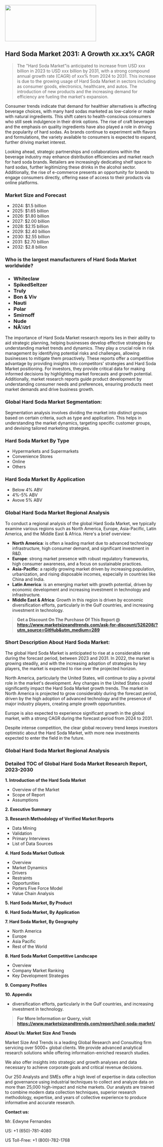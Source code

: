 <img src="https://100x100musica.es/wp-content/uploads/2024/12/Verified-Market-Reports-4-300x120.jpg" alt="" width="300" height="120" class="alignnone size-medium wp-image-100382" /><h2>Hard Soda Market 2031: A&nbsp;Growth&nbsp;xx.xx% CAGR</h2><blockquote id="" class="">The "Hard Soda Market"is anticipated to increase from USD xxx billion in 2023 to USD xxx billion by 2031, with a strong compound annual growth rate (CAGR) of xxx% from 2024 to 2031. This increase is due to the growing usage of Hard Soda Market in sectors including as consumer goods, electronics, healthcare, and autos. The introduction of new products and the increasing demand for efficiency are fueling the market's expansion.</blockquote><p> <p>Consumer trends indicate that demand for healthier alternatives is affecting beverage choices, with many hard sodas marketed as low-calorie or made with natural ingredients. This shift caters to health-conscious consumers who still seek indulgence in their drink options. The rise of craft beverages and the emphasis on quality ingredients have also played a role in driving the popularity of hard sodas. As brands continue to experiment with flavors and formulations, the variety available to consumers is expected to expand, further driving market interest.</p> <p>Looking ahead, strategic partnerships and collaborations within the beverage industry may enhance distribution efficiencies and market reach for hard soda brands. Retailers are increasingly dedicating shelf space to hard sodas, further legitimizing these drinks in the alcohol sector. Additionally, the rise of e-commerce presents an opportunity for brands to engage consumers directly, offering ease of access to their products via online platforms.</p> <h3>Market Size and Forecast</h3> <ul> <li>2024: $1.5 billion</li> <li>2025: $1.65 billion</li> <li>2026: $1.80 billion</li> <li>2027: $2.00 billion</li> <li>2028: $2.15 billion</li> <li>2029: $2.40 billion</li> <li>2030: $2.55 billion</li> <li>2031: $2.70 billion</li> <li>2032: $2.8 billion</li> </ul></div></p><h3 id="" class="">Who is the largest manufacturers of&nbsp;Hard Soda Market worldwide?</h3><h3 class=""><p><ul><li>Whiteclaw </li><li> SpikedSeltzer </li><li> Truly </li><li> Bon & Viv </li><li> Nauti </li><li> Polar </li><li> Smirnoff </li><li> Nude </li><li> NÃ¼trl</li></ul></p></h3><p id="ember58" class="ember-view reader-text-block__paragraph">The importance of&nbsp;Hard Soda Market research reports lies in their ability to aid strategic planning, helping businesses develop effective strategies by understanding market trends and dynamics. They play a crucial role in risk management by identifying potential risks and challenges, allowing businesses to mitigate them proactively. These reports offer a competitive advantage by providing insights into competitors' strategies and Hard Soda Market positioning. For investors, they provide critical data for making informed decisions by highlighting market forecasts and growth potential. Additionally, market research reports guide product development by understanding consumer needs and preferences, ensuring products meet market demands and drive business growth.</p><h3 id="" class="">Global&nbsp;Hard Soda Market Segmentation:</h3><p id="" class="">Segmentation analysis involves dividing the market into distinct groups based on certain criteria, such as type and application. This helps in understanding the market dynamics, targeting specific customer groups, and devising tailored marketing strategies.</p><h3 id="" class="">Hard Soda Market&nbsp;By Type</h3><p><p><ul><li>Hypermarkets and Supermarkets</li><li> Convenience Stores</li><li> Online</li><li> Others</p></li></ul></p></p><h3 id="" class="">Hard Soda Market&nbsp;By Application</h3><p class=""><p><ul><li>Below 4% ABV</li><li> 4%-5% ABV</li><li> Avove 5% ABV</li></ul></p></p><h3 id="" class="">Global Hard Soda Market Regional Analysis</h3><p id="" class="">To conduct a regional analysis of the global Hard Soda Market, we typically examine various regions such as North America, Europe, Asia-Pacific, Latin America, and the Middle East &amp; Africa. Here's a brief overview:</p><ul><li><strong>North America</strong>: is often a leading market due to advanced technology infrastructure, high consumer demand, and significant investment in R&amp;D.</li><li><strong>Europe</strong>: strong market presence with robust regulatory frameworks, high consumer awareness, and a focus on sustainable practices.</li><li><strong>Asia-Pacific</strong>: a rapidly growing market driven by increasing population, urbanization, and rising disposable incomes, especially in countries like China and India.</li><li><strong>Latin America</strong>: is an emerging market with growth potential, driven by economic development and increasing investment in technology and infrastructure.</li><li><strong>Middle East &amp; Africa</strong>: Growth in this region is driven by economic diversification efforts, particularly in the Gulf countries, and increasing investment in technology.</li></ul><blockquote id="" class=""><strong>Get a Discount On The Purchase Of This Report @ <a href="https://www.marketsizeandtrends.com/download-sample/526208/?utm_source=GitHub&utm_medium=289" target="_blank">https://www.marketsizeandtrends.com/ask-for-discount/526208/?utm_source=GitHub&utm_medium=289</a></strong></blockquote><h3>Short Description About Hard Soda Market:</h3><p id="ember58" class="ember-view reader-text-block__paragraph">The global&nbsp;Hard Soda Market&nbsp;is anticipated to rise at a considerable rate during the forecast period, between 2023 and 2031. In 2022, the market is growing steadily, and with the increasing adoption of strategies by key players, the market is expected to rise over the projected horizon.</p><p id="ember59" class="ember-view reader-text-block__paragraph">North America, particularly the United States, will continue to play a pivotal role in the market's development. Any changes in the United States could significantly impact the&nbsp;Hard Soda Market&nbsp;growth trends. The market in North America is projected to grow considerably during the forecast period, driven by the high adoption of advanced technology and the presence of major industry players, creating ample growth opportunities.</p><p id="ember60" class="ember-view reader-text-block__paragraph">Europe is also expected to experience significant growth in the global market, with a strong CAGR during the forecast period from 2024 to 2031.</p><p id="ember61" class="ember-view reader-text-block__paragraph">Despite intense competition, the clear global recovery trend keeps investors optimistic about the&nbsp;Hard Soda Market, with more new investments expected to enter the field in the future.</p><h3 id="" class="">Global Hard Soda Market Regional Analysis</h3><h3 id="" class="">Detailed TOC of Global Hard Soda Market Research Report, 2023-2030</h3><p id="" class=""><strong>1. Introduction of the Hard Soda Market</strong></p><ul><li>Overview of the Market</li><li>Scope of Report</li><li>Assumptions</li></ul><p id="" class=""><strong>2. Executive Summary</strong></p><p id="" class=""><strong>3. Research Methodology of Verified Market Reports</strong></p><ul><li>Data Mining</li><li>Validation</li><li>Primary Interviews</li><li>List of Data Sources</li></ul><p id="" class=""><strong>4. Hard Soda Market Outlook</strong></p><ul><li>Overview</li><li>Market Dynamics</li><li>Drivers</li><li>Restraints</li><li>Opportunities</li><li>Porters Five Force Model</li><li>Value Chain Analysis</li></ul><p id="" class=""><strong>5. Hard Soda Market, By Product</strong></p><p id="" class=""><strong>6. Hard Soda Market, By Application</strong></p><p id="" class=""><strong>7. Hard Soda Market, By Geography</strong></p><ul><li>North America</li><li>Europe</li><li>Asia Pacific</li><li>Rest of the World</li></ul><p id="" class=""><strong>8. Hard Soda Market Competitive Landscape</strong></p><ul><li>Overview</li><li>Company Market Ranking</li><li>Key Development Strategies</li></ul><p id="" class=""><strong>9. Company Profiles</strong></p><p id="" class=""><strong>10. Appendix</strong></p><ul><li>diversification efforts, particularly in the Gulf countries, and increasing investment in technology.</li></ul><blockquote id="" class=""><strong>For More Information or Query, visit <strong><strong><a href="https://www.marketsizeandtrends.com/report/hard-soda-market/" target="_blank">https://www.marketsizeandtrends.com/report/hard-soda-market/</a></strong></strong></strong></blockquote><p id="" class=""><strong>About Us: Market Size And Trends</strong></p><p id="" class="">Market Size And Trends is a leading Global Research and Consulting firm servicing over 5000+ global clients. We provide advanced analytical research solutions while offering information-enriched research studies.</p><p id="" class="">We also offer insights into strategic and growth analyses and data necessary to achieve corporate goals and critical revenue decisions.</p><p id="" class="">Our 250 Analysts and SMEs offer a high level of expertise in data collection and governance using industrial techniques to collect and analyze data on more than 25,000 high-impact and niche markets. Our analysts are trained to combine modern data collection techniques, superior research methodology, expertise, and years of collective experience to produce informative and accurate research.</p><p id="" class=""><strong>Contact us:</strong></p><p id="" class="">Mr. Edwyne Fernandes</p><p id="" class="">US: +1 (650)-781-4080</p><p id="" class="">US Toll-Free: +1 (800)-782-1768</p>
